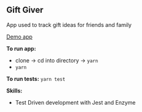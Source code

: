 ## Gift Giver 

App used to track gift ideas for friends and family

 [Demo app](https://pages.github.homedepot.com/LXC3DEF/gift-giver-tdd/)

**To run app:**
- clone -> cd into directory -> `yarn`
- `yarn`

**To run tests:**
`yarn test`

**Skills:**
 - Test Driven development with Jest and Enzyme